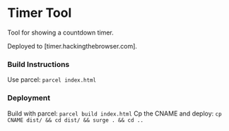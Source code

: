 # Timer Tool

Tool for showing a countdown timer.

Deployed to [timer.hackingthebrowser.com].

### Build Instructions

Use parcel: `parcel index.html`

### Deployment

Build with parcel: `parcel build index.html`
Cp the CNAME and deploy: `cp CNAME dist/ && cd dist/ && surge . && cd ..`
